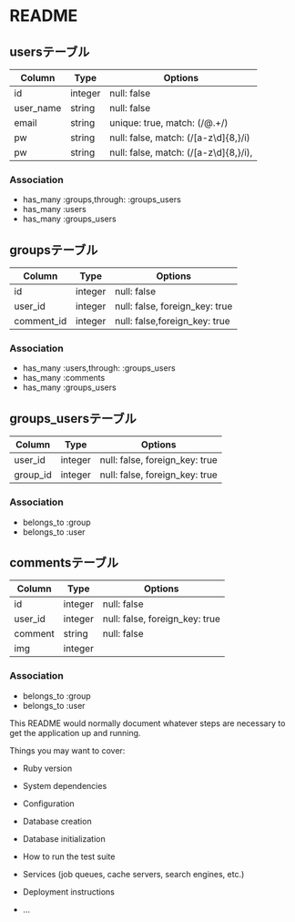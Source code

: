 # README

## usersテーブル
|Column|Type|Options|
|------|----|-------|
|id|integer|null: false|
|user_name|string|null: false|
|email|string|unique: true, match: (/@.+/)|
|pw|string|null: false, match: (/[a-z\d]{8,}/i)|
|pw|string|null: false, match: (/[a-z\d]{8,}/i), |

### Association
- has_many :groups,through: :groups_users
- has_many :users
- has_many :groups_users

## groupsテーブル
|Column|Type|Options|
|------|----|-------|
|id|integer|null: false|
|user_id|integer|null: false, foreign_key: true|
|comment_id|integer|null: false,foreign_key: true|

### Association
- has_many :users,through: :groups_users
- has_many :comments
- has_many :groups_users

## groups_usersテーブル
|Column|Type|Options|
|------|----|-------|
|user_id|integer|null: false, foreign_key: true|
|group_id|integer|null: false, foreign_key: true|

### Association
- belongs_to :group
- belongs_to :user

## commentsテーブル
|Column|Type|Options|
|------|----|-------|
|id|integer|null: false|
|user_id|integer|null: false, foreign_key: true|
|comment|string|null: false|
|img|integer||

### Association
- belongs_to :group
- belongs_to :user

This README would normally document whatever steps are necessary to get the
application up and running.

Things you may want to cover:

* Ruby version

* System dependencies

* Configuration

* Database creation

* Database initialization

* How to run the test suite

* Services (job queues, cache servers, search engines, etc.)

* Deployment instructions

* ...
